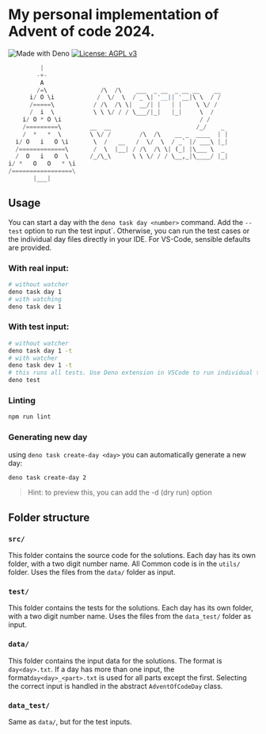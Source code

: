 # My personal implementation of Advent of code 2024.
![Made with Deno](https://img.shields.io/badge/made_with-Deno-000000?logo=deno&logoColor=white)
 [![License: AGPL v3](https://img.shields.io/badge/License-AGPL%20v3-blue.svg)](https://www.gnu.org/licenses/agpl-3.0)
```py
         |
        -+-
         A
        /=\               /\  /\    ___  _ __  _ __ __    __
      i/ O \i            /  \/  \  / _ \| '__|| '__|\ \  / /
      /=====\           / /\  /\ \|  __/| |   | |    \ \/ /
      /  i  \           \ \ \/ / / \___/|_|   |_|     \  /
    i/ O * O \i                                       / /
    /=========\        __  __                        /_/    _
    /  *   *  \        \ \/ /        /\  /\    __ _  ____  | |
  i/ O   i   O \i       \  /   __   /  \/  \  / _` |/ ___\ |_|
  /=============\       /  \  |__| / /\  /\ \| (_| |\___ \  _
  /  O   i   O  \      /_/\_\      \ \ \/ / / \__,_|\____/ |_|
i/ *   O   O   * \i
/=================\
       |___|

```

## Usage
You can start a day with the `deno task day <number>` command. Add the `--test` option to run the test input`. Otherwise, you can run the test cases or the individual day files directly in your IDE. For VS-Code, sensible defaults are provided.

### With real input:
```bash
# without watcher
deno task day 1
# with watching
deno task dev 1
```

### With test input:
```bash
# without watcher
deno task day 1 -t
# with watcher
deno task dev 1 -t
# this runs all tests. Use Deno extension in VSCode to run individual tests.
deno test
```

### Linting
```bash
npm run lint
```

### Generating new day
using `deno task create-day <day>` you can automatically generate a new day:
```bash
deno task create-day 2
```
> Hint: to preview this, you can add the -d (dry run) option

## Folder structure
### `src/`
This folder contains the source code for the solutions. Each day has its own folder, with a two digit number name. All Common code is in the `utils/` folder. Uses the files from the `data/` folder as input.
### `test/`
This folder contains the tests for the solutions. Each day has its own folder, with a two digit number name. Uses the files from the `data_test/` folder as input.
### `data/`
This folder contains the input data for the solutions. The format is `day<day>.txt`. If a day has more than one input, the format`day<day>_<part>.txt` is used for all parts except the first. Selecting the correct input is handled in the abstract `AdventOfCodeDay` class.
### `data_test/`
Same as `data/`, but for the test inputs.
